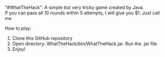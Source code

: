 "#WhatTheHack":
A simple but very tricky game created by Java.   
If you can pass all 10 rounds within 5 attempts, I will give you $1. Just call me

How to play:
1. Clone this GitHub repository
2. Open directory: WhatTheHack/bin/WhatTheHack.jar. Run the .jar file
3. Enjoy!
